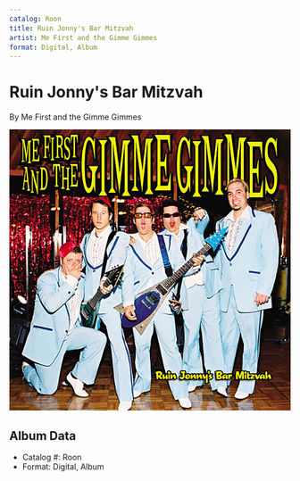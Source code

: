 ```yaml
---
catalog: Roon
title: Ruin Jonny's Bar Mitzvah
artist: Me First and the Gimme Gimmes
format: Digital, Album
---
```


# Ruin Jonny's Bar Mitzvah

By Me First and the Gimme Gimmes

![](../../assets/albumcovers/Me_First_and_the_Gimme_Gimmes-Ruin_Jonnys_Bar_Mitzvah.png)

## Album Data

- Catalog #: Roon
- Format: Digital, Album

